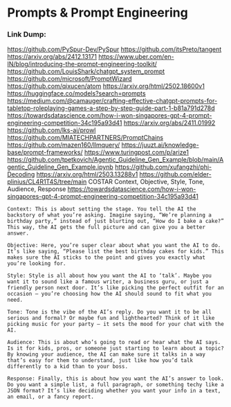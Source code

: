# Prompts & Prompt Engineering

### Link Dump:
https://github.com/PySpur-Dev/PySpur
https://github.com/itsPreto/tangent
https://arxiv.org/abs/2412.13171
https://www.uber.com/en-IN/blog/introducing-the-prompt-engineering-toolkit/
https://github.com/LouisShark/chatgpt_system_prompt
https://github.com/microsoft/PromptWizard
https://github.com/qixucen/atom
https://arxiv.org/html/2502.18600v1
https://huggingface.co/models?search=prompts
https://medium.com/@camauger/crafting-effective-chatgpt-prompts-for-tabletop-roleplaying-games-a-step-by-step-guide-part-1-b81a791d278d
https://towardsdatascience.com/how-i-won-singapores-gpt-4-prompt-engineering-competition-34c195a93d41
https://arxiv.org/abs/2411.01992
https://github.com/lks-ai/prowl
https://github.com/MIATECHPARTNERS/PromptChains
https://github.com/mazen160/llmquery/
https://juuzt.ai/knowledge-base/prompt-frameworks/
https://www.turingpost.com/p/arize1
https://github.com/tpetkovich/Agentic_Guideline_Gen_Example/blob/main/Agentic_Guideline_Gen_Example.ipynb
https://github.com/xufangzhi/phi-Decoding
    https://arxiv.org/html/2503.13288v1
https://github.com/elder-plinius/CL4R1T4S/tree/main
COSTAR
Context, Objective, Style, Tone, Audience, Response
https://towardsdatascience.com/how-i-won-singapores-gpt-4-prompt-engineering-competition-34c195a93d41
```
Context: This is about setting the stage. You tell the AI the backstory of what you’re asking. Imagine saying, “We’re planning a birthday party,” instead of just blurting out, “How do I bake a cake?” This way, the AI gets the full picture and can give you a better answer.

Objective: Here, you’re super clear about what you want the AI to do. It’s like saying, “Please list the best birthday cakes for kids.” This makes sure the AI sticks to the point and gives you exactly what you’re looking for.

Style: Style is all about how you want the AI to ‘talk’. Maybe you want it to sound like a famous writer, a business guru, or just a friendly person next door. It’s like picking the perfect outfit for an occasion — you’re choosing how the AI should sound to fit what you need.

Tone: Tone is the vibe of the AI’s reply. Do you want it to be all serious and formal? Or maybe fun and lighthearted? Think of it like picking music for your party — it sets the mood for your chat with the AI.

Audience: This is about who’s going to read or hear what the AI says. Is it for kids, pros, or someone just starting to learn about a topic? By knowing your audience, the AI can make sure it talks in a way that’s easy for them to understand, just like how you’d talk differently to a kid than to your boss.

Response: Finally, this is about how you want the AI’s answer to look. Do you want a simple list, a full paragraph, or something techy like a JSON format? It’s like deciding whether you want your info in a text, an email, or a fancy report.
```





